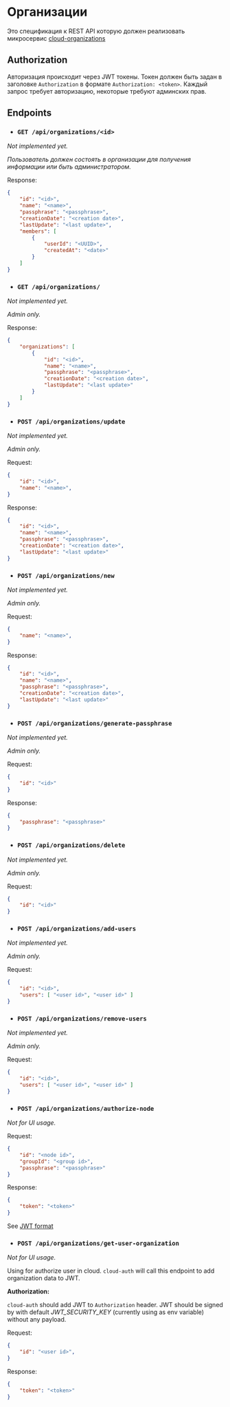 # Организации

Это спецификация к REST API которую должен реализовать микросервис [cloud-organizations](../units/cloud-organizations.md)

## Authorization

Авторизация происходит через JWT токены. Токен должен быть задан в заголовке `Authorization` в формате `Authorization: <token>`. Каждый запрос требует авторизацию, некоторые требуют админских прав.

## Endpoints

- ### `GET /api/organizations/<id>`

_Not implemented yet._

_Пользователь должен состоять в организации для получения информации или быть администратором._

Response:

```json
{
    "id": "<id>",
    "name": "<name>",
    "passphrase": "<passphrase>",
    "creationDate": "<creation date>",
    "lastUpdate": "<last update>",
    "members": [
        {
            "userId": "<UUID>",
            "createdAt": "<date>"
        }
    ]
}
```

- ### `GET /api/organizations/`

_Not implemented yet._

_Admin only._

Response:

```json
{
    "organizations": [
        {
            "id": "<id>",
            "name": "<name>",
            "passphrase": "<passphrase>",
            "creationDate": "<creation date>",
            "lastUpdate": "<last update>"
        }
    ]
}
```

- ### `POST /api/organizations/update`

_Not implemented yet._

_Admin only._

Request:

```json
{
    "id": "<id>",
    "name": "<name>",
}
```

Response:

```json
{
    "id": "<id>",
    "name": "<name>",
    "passphrase": "<passphrase>",
    "creationDate": "<creation date>",
    "lastUpdate": "<last update>"
}
```

- ### `POST /api/organizations/new`

_Not implemented yet._

_Admin only._

Request:

```json
{
    "name": "<name>",
}
```

Response:

```json
{
    "id": "<id>",
    "name": "<name>",
    "passphrase": "<passphrase>",
    "creationDate": "<creation date>",
    "lastUpdate": "<last update>"
}
```

- ### `POST /api/organizations/generate-passphrase`

_Not implemented yet._

_Admin only._

Request:

```json
{
    "id": "<id>"
}
```

Response:

```json
{
    "passphrase": "<passphrase>"
}
```

- ### `POST /api/organizations/delete`

_Not implemented yet._

_Admin only._

Request:

```json
{
    "id": "<id>"
}
```

- ### `POST /api/organizations/add-users`

_Not implemented yet._

_Admin only._

Request:

```json
{
    "id": "<id>",
    "users": [ "<user id>", "<user id>" ]
}
```

- ### `POST /api/organizations/remove-users`

_Not implemented yet._

_Admin only._

Request:

```json
{
    "id": "<id>",
    "users": [ "<user id>", "<user id>" ]
}
```

- ### `POST /api/organizations/authorize-node`

_Not for UI usage._

Request:

```json
{
    "id": "<node id>",
    "groupId": "<group id>",
    "passphrase": "<passphrase>"
}
```

Response:

```json
{
    "token": "<token>"
}
```

See [JWT format](../ipc/jwt-token.md#токены-для-нод)

- ### `POST /api/organizations/get-user-organization`

_Not for UI usage._

Using for authorize user in cloud. `cloud-auth` will call this endpoint to add organization data to JWT.

**Authorization:**

`cloud-auth` should add JWT to `Authorization` header. JWT should be signed by with default _JWT_SECURITY_KEY_ (currently using as env variable) without any payload.

Request:

```json
{
    "id": "<user id>",
}
```

Response:

```json
{
    "token": "<token>"
}
```
